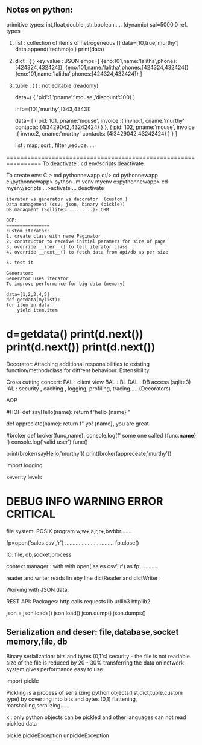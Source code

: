 Notes on python:
--------------
primitive types: int,float,double ,str,boolean.....   (dynamic)
sal=5000.0
ref. types

1. list : collection of items of hetrogeneous  []
       data=[10,true,'murthy']
       data.append('techmojo')
       print(data)
2. dict :  { }  key:value : JSON
     emps=[
        {eno:101,name:'lalitha',phones:[424324,432424]},
        {eno:101,name:'lalitha',phones:[424324,432424]}
        {eno:101,name:'lalitha',phones:[424324,432424]}
     ]

3. tuple : ( ) : not editable (readonly)

    data=(
        { 'pid':1,'pname':'mouse','discount':100}
    )

    info=(101,'murthy',[343,4343])

    data= [
        {
        pid: 101,
        pname:'mouse',
        invoice :{
            invno:1,
            cname:'murthy'
            contacts: (4i3429042,43242424)
        }
    },
    {
        pid: 102,
        pname:'mouse',
        invoice :{
            invno:2,
            cname:'murthy'
            contacts: (4i3429042,43242424)
        }
    }
    ]

    list : map, sort , filter ,reduce.....

================================================================
To deactivate : cd env/scripts
     deactivate

To create env:
C:> md pythonnewapp
c:/> cd pythonnewapp
c:\pythonnewapp> python -m venv myenv
c:\pythonnewapp> cd myenv/scripts
    ...>activate
    ...
    deactivate

    iterator vs generator vs decorator  (custom )
    Data management (csv, json, binary (pickle))
    DB managment (Sqllite3..........)- ORM

    OOP:  
    ================
    custom iterator:
    1. create class with name Paginator
    2. constructor to receive initial paramers for size of page 
    3. override __iter__() to tell iterator class 
    4. override __next__() to fetch data from api/db as per size 

    5. test it 

    Generator:
    Generator uses iterator
    To improve performance for big data (memory)

    data=[1,2,3,4,5]
    def getdata(mylist):
    for item in data:
        yield item.item
    
   d=getdata()
   print(d.__next__())
   print(d.__next__())
   print(d.__next__())
   =====================================================
   Decorator:
   Attaching additional responsibilities to existing function/method/class for diffrent behaviour.  Extensibility

   Cross cutting concert:
   PAL :  client view
   BAL : BL 
   DAL : DB access (sqlite3)
   IAL : security , caching , logging, profiling, tracing..... (Decorators)

AOP 

#HOF 
def sayHello(name):
    return f"hello {name} "

def appreciate(name):
   return f" yo! {name}, you are great

#broker
def broker(func,name):
    console.log(f' some one called {func.__name__} ')
    console.log('valid user')
    func()

print(broker(sayHello,'murthy'))
print(broker(appreceate,'murthy'))

import logging

severity levels

DEBUG
INFO
WARNING
ERROR 
CRITICAL 
======================
file system:
POSIX program
w,w+,a,r,r+,bwbbr.......


fp=open('sales.csv','r')
    ................................
fp.close()

IO: file, db,socket,process

context manager  : with
with open('sales.csv','r')  as fp:
    ..........

reader and writer  reads lin eby line
dictReader and dictWriter : 


Working with JSON data:

REST API:
Packages:  http calls 
requests lib
urllib3
httplib2

json  = json.loads()
json.load()
json.dump()
json.dumps()


Serialization and deser:
file,database,socket
memory,file, db
---------------------------------
Binary serialization: bits and bytes (0,1's) 
     security - the file is not readable.
     size of the file is reduced by 20 - 30%
     transferring the data on network system gives performance
     easy to use

     

import pickle

Pickling is a process of serializing python objects(list,dict,tuple,custom type) by coverting into bits and bytes (0,1)
flattening, marshalling,seralizing......

x : only python objects can be pickled and other languages can not read pickled data

pickle.pickleException    unpickleException
